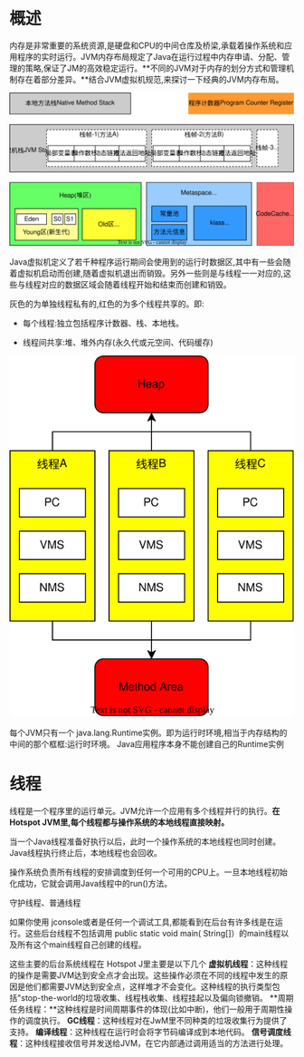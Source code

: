 # 概述

内存是非常重要的系统资源,是硬盘和CPU的中间仓库及桥梁,承载着操作系统和应用程序的实时运行。JVM内存布局规定了Java在运行过程中内存申请、分配、管理的策略,保证了JM的高效稳定运行。**不同的JVM对于内存的划分方式和管理机制存在着部分差异。**结合JVM虚拟机规范,来探讨一下经典的JVM内存布局。

![JVM内存布局](运行时数据区概述.assets/JVM内存布局.svg)

 

Java虚拟机定义了若千种程序运行期间会使用到的运行时数据区,其中有一些会随着虚拟机启动而创建,随着虚拟机退出而销毁。另外一些则是与线程一一对应的,这些与线程对应的数据区域会随着线程开始和结束而创建和销毁。

灰色的为单独线程私有的,红色的为多个线程共享的。即:

- 每个线程:独立包括程序计数器、栈、本地栈。

- 线程间共享:堆、堆外内存(永久代或元空间、代码缓存)

![](运行时数据区概述.assets/运行时数据区线程共享和私有.svg)

每个JVM只有一个 java.lang.Runtime实例。即为运行时环境,相当于内存结构的中间的那个框框:运行时环境。
Java应用程序本身不能创建自己的Runtime实例

# 线程

线程是一个程序里的运行单元。JVM允许一个应用有多个线程并行的执行。**在 Hotspot JVM里,每个线程都与操作系统的本地线程直接映射。**

当一个Java线程准备好执行以后，此时一个操作系统的本地线程也同时创建。Java线程执行终止后，本地线程也会回收。

操作系统负责所有线程的安排调度到任何一个可用的CPU上。一旦本地线程初始化成功，它就会调用Java线程中的run()方法。

守护线程、普通线程

如果你使用 jconsole或者是任何一个调试工具,都能看到在后台有许多线是在运行。这些后台线程不包括调用 public static void main( String[]）的main线程以及所有这个main线程自己创建的线程。

这些主要的后台系统线程在 Hotspot J里主要是以下几个
**虚拟机线程**：这种线程的操作是需要JVM达到安全点才会出现。这些操作必须在不同的线程中发生的原因是他们都需要JVM达到安全点，这样堆才不会变化。这种线程的执行类型包括"stop-the-world的垃圾收集、线程栈收集、线程挂起以及偏向锁撤销。
**周期任务线程：**这种线程是时间周期事件的体现(比如中断)，他们一般用于周期性操作的调度执行。
**GC线程**：这种线程对在JwM里不同种类的垃圾收集行为提供了支持。
**编译线程**：这种线程在运行时会将字节码编译成到本地代码。
**信号调度线程**：这种线程接收信号并发送给JVM，在它内部通过调用适当的方法进行处理。
